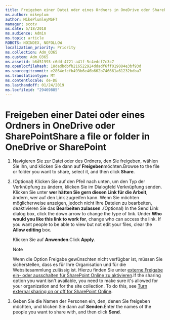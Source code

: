 ```yaml
---
title: Freigeben einer Datei oder eines Ordners in OneDrive oder SharePoint
ms.author: mikeplum
author: MikePlumleyMSFT
manager: scotv
ms.date: 5/18/2018
ms.audience: Admin
ms.topic: article
ROBOTS: NOINDEX, NOFOLLOW
localization_priority: Priority
ms.collection: Adm_O365
ms.custom: Adm_O365
ms.assetid: b6d51993-c6dd-4721-a41f-5c4edcf7c3c7
ms.openlocfilehash: 18dadbdbfb216522924ddadf6ff019084e3bf93d
ms.sourcegitcommit: e2864efcfb493b6e46b662b746661a61232bdba7
ms.translationtype: MT
ms.contentlocale: de-DE
ms.lasthandoff: 01/24/2019
ms.locfileid: "29469885"
---
```

# <a name="share-a-file-or-folder-in-onedrive-or-sharepoint"></a><span data-ttu-id="4e9c0-102">Freigeben einer Datei oder eines Ordners in OneDrive oder SharePoint</span><span class="sxs-lookup"><span data-stu-id="4e9c0-102">Share a file or folder in OneDrive or SharePoint</span></span>

1. <span data-ttu-id="4e9c0-103">Navigieren Sie zur Datei oder des Ordners, den Sie freigeben, wählen Sie ihn, und klicken Sie dann auf **Freigeben**möchten.</span><span class="sxs-lookup"><span data-stu-id="4e9c0-103">Browse to the file or folder you want to share, select it, and then click **Share**.</span></span>
    
2. <span data-ttu-id="4e9c0-p101">(Optional) Klicken Sie auf den Pfeil nach unten, um den Typ der Verknüpfung zu ändern, klicken Sie im Dialogfeld Verknüpfung senden. Klicken Sie unter **wer hätten Sie gern diesen Link für die Arbeit**, ändern, wer auf den Link zugreifen kann. Wenn Sie möchten möglicherweise anzeigen, jedoch nicht Ihre Dateien zu bearbeiten, deaktivieren Sie das **Bearbeiten zulassen** .</span><span class="sxs-lookup"><span data-stu-id="4e9c0-p101">(Optional) In the Send Link dialog box, click the down arrow to change the type of link. Under **Who would you like this link to work for**, change who can access the link. If you want people to be able to view but not edit your files, clear the **Allow editing** box.</span></span> 
    
    <span data-ttu-id="4e9c0-107">Klicken Sie auf **Anwenden**.</span><span class="sxs-lookup"><span data-stu-id="4e9c0-107">Click **Apply**.</span></span>
    
    > [!NOTE]
    > <span data-ttu-id="4e9c0-p102">Wenn die Option Freigabe gewünschten nicht verfügbar ist, müssen Sie sicherstellen, dass es für Ihre Organisation und für die Websitesammlung zulässig ist. Hierzu finden Sie unter [externe Freigabe ein- oder ausschalten für SharePoint Online zu aktivieren](https://go.microsoft.com/fwlink/?linkid=866426).</span><span class="sxs-lookup"><span data-stu-id="4e9c0-p102">If the sharing option you want isn't available, you need to make sure it's allowed for your organization and for the site collection. To do this, see [Turn external sharing on or off for SharePoint Online](https://go.microsoft.com/fwlink/?linkid=866426).</span></span> 
  
3. <span data-ttu-id="4e9c0-110">Geben Sie die Namen der Personen ein, den, denen Sie freigeben möchten, und klicken Sie dann auf **Senden**.</span><span class="sxs-lookup"><span data-stu-id="4e9c0-110">Enter the names of the people you want to share with, and then click **Send**.</span></span>
    

